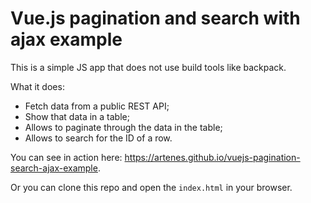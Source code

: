 # Vue.js pagination and search with ajax example

This is a simple JS app that does not use build tools like backpack.

What it does:

- Fetch data from a public REST API;
- Show that data in a table;
- Allows to paginate through the data in the table;
- Allows to search for the ID of a row.

You can see in action here: https://artenes.github.io/vuejs-pagination-search-ajax-example.

Or you can clone this repo and open the `index.html` in your browser.